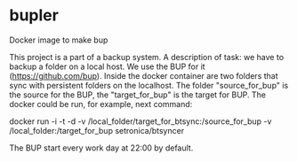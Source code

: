 bupler
======

Docker  image to make bup

This project is a part of a backup system. 
A description of task: we have to backup a folder on a local host. 
We use the BUP for it (https://github.com/bup). 
Inside the docker container are two folders that sync with persistent folders on the localhost. 
The folder "source_for_bup" is the source for the BUP, the "target_for_bup" is the target for BUP. 
The docker could be run, for example, next command: 

docker run -i -t -d -v /local_folder/target_for_btsync:/source_for_bup -v /local_folder:/target_for_bup setronica/btsyncer

The BUP start every work day at 22:00 by default.
